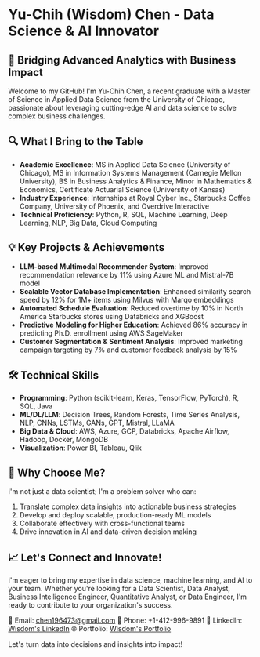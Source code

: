 # Yu-Chih (Wisdom) Chen - Data Science & AI Innovator

## 🚀 Bridging Advanced Analytics with Business Impact

Welcome to my GitHub! I'm Yu-Chih Chen, a recent graduate with a Master of Science in Applied Data Science from the University of Chicago, passionate about leveraging cutting-edge AI and data science to solve complex business challenges.

## 🔍 What I Bring to the Table

- **Academic Excellence**: MS in Applied Data Science (University of Chicago), MS in Information Systems Management (Carnegie Mellon University), BS in Business Analytics & Finance, Minor in Mathematics & Economics, Certificate Actuarial Science (University of Kansas)
- **Industry Experience**: Internships at Royal Cyber Inc., Starbucks Coffee Company, University of Phoenix, and Overdrive Interactive
- **Technical Proficiency**: Python, R, SQL, Machine Learning, Deep Learning, NLP, Big Data, Cloud Computing

## 💡 Key Projects & Achievements

- **LLM-based Multimodal Recommender System**: Improved recommendation relevance by 11% using Azure ML and Mistral-7B model
- **Scalable Vector Database Implementation**: Enhanced similarity search speed by 12% for 1M+ items using Milvus with Marqo embeddings
- **Automated Schedule Evaluation**: Reduced overtime by 10% in North America Starbucks stores using Databricks and XGBoost
- **Predictive Modeling for Higher Education**: Achieved 86% accuracy in predicting Ph.D. enrollment using AWS SageMaker
- **Customer Segmentation & Sentiment Analysis**: Improved marketing campaign targeting by 7% and customer feedback analysis by 15%

## 🛠️ Technical Skills

- **Programming**: Python (scikit-learn, Keras, TensorFlow, PyTorch), R, SQL, Java
- **ML/DL/LLM**: Decision Trees, Random Forests, Time Series Analysis, NLP, CNNs, LSTMs, GANs, GPT, Mistral, LLaMA
- **Big Data & Cloud**: AWS, Azure, GCP, Databricks, Apache Airflow, Hadoop, Docker, MongoDB
- **Visualization**: Power BI, Tableau, Qlik

## 🌟 Why Choose Me?

I'm not just a data scientist; I'm a problem solver who can:
1. Translate complex data insights into actionable business strategies
2. Develop and deploy scalable, production-ready ML models
3. Collaborate effectively with cross-functional teams
4. Drive innovation in AI and data-driven decision making

## 📈 Let's Connect and Innovate!

I'm eager to bring my expertise in data science, machine learning, and AI to your team. Whether you're looking for a Data Scientist, Data Analyst, Business Intelligence Engineer, Quantitative Analyst, or Data Engineer, I'm ready to contribute to your organization's success.

📧 Email: chen196473@gmail.com
📱 Phone: +1-412-996-9891
🔗 LinkedIn: [Wisdom's LinkedIn](https://www.linkedin.com/in/wisdom-chen/)
🌐 Portfolio: [Wisdom's Portfolio](https://wisdom196473.wixsite.com/website)

Let's turn data into decisions and insights into impact!
